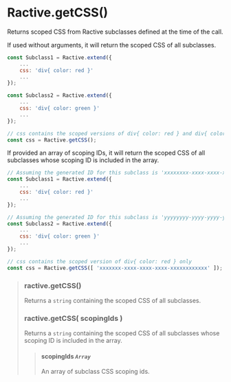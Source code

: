# Ractive.getCSS()

Returns scoped CSS from Ractive subclasses defined at the time of the call.

If used without arguments, it will return the scoped CSS of all subclasses.

```js
const Subclass1 = Ractive.extend({
    ...
    css: 'div{ color: red }'
    ...
});

const Subclass2 = Ractive.extend({
    ...
    css: 'div{ color: green }'
    ...
});

// css contains the scoped versions of div{ color: red } and div{ color: green }
const css = Ractive.getCSS();
```

If provided an array of scoping IDs, it will return the scoped CSS of all subclasses whose scoping ID is included in the array.

```js
// Assuming the generated ID for this subclass is 'xxxxxxxx-xxxx-xxxx-xxxx-xxxxxxxxxxxx'
const Subclass1 = Ractive.extend({
    ...
    css: 'div{ color: red }'
    ...
});

// Assuming the generated ID for this subclass is 'yyyyyyyy-yyyy-yyyy-yyyy-yyyyyyyyyyyy'
const Subclass2 = Ractive.extend({
    ...
    css: 'div{ color: green }'
    ...
});

// css contains the scoped version of div{ color: red } only
const css = Ractive.getCSS([ 'xxxxxxx-xxxx-xxxx-xxxx-xxxxxxxxxxxx' ]);

```

> ### ractive.getCSS()
> Returns a `string` containing the scoped CSS of all subclasses.
>
> ### ractive.getCSS( scopingIds )
> Returns a `string` containing the scoped CSS of all subclasses whose scoping ID is included in the array.
>
> > #### scopingIds *`Array`*
> > An array of subclass CSS scoping ids.
